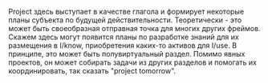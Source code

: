 Project здесь выступает в качестве глагола и формирует некоторые планы субъекта
по будущей действительности. Теоретически - это может быть своеобразная
отправная точка для многих других фреймов. Скажем здесь могут появится планы
по разработке знаний для их размещения в I/know, приобретения каких-то
активов для I/use. В принципе, это может быть полувиртуальный раздел. Помимо
явных проектов, он может собирать задачи из других разделов и помогать их
координировать, так сказать "project tomorrow".
